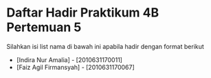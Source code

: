 # Daftar Hadir Praktikum 4B Pertemuan 5
Silahkan isi list nama di bawah ini apabila hadir dengan format berikut

- [Indira Nur Amalia] - [2010631170011]
- [Faiz Agil Firmansyah] - [2010631170067]
